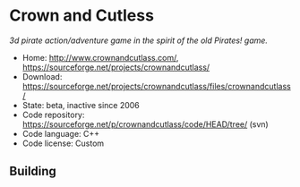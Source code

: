 # Crown and Cutless

_3d pirate action/adventure game in the spirit of the old Pirates! game._

- Home: http://www.crownandcutlass.com/, https://sourceforge.net/projects/crownandcutlass/
- Download: https://sourceforge.net/projects/crownandcutlass/files/crownandcutlass/
- State: beta, inactive since 2006
- Code repository: https://sourceforge.net/p/crownandcutlass/code/HEAD/tree/ (svn)
- Code language: C++
- Code license: Custom

## Building

